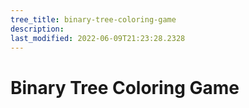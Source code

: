 ```yaml
---
tree_title: binary-tree-coloring-game
description: 
last_modified: 2022-06-09T21:23:28.2328
---
```


# Binary Tree Coloring Game
